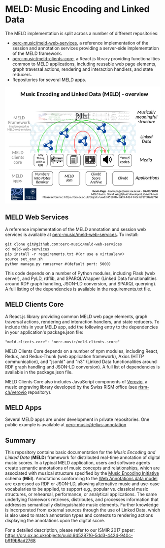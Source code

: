 MELD: Music Encoding and Linked Data
====================================

The MELD implementation is split across a number of different repositories:

* [oerc-music/meld-web-services](https://github.com/oerc-music/meld-web-services), a reference implementation of the session and annotation services providing a server-side implementation of the MELD framework.
* [oerc-music/meld-clients-core](https://github.com/oerc-music/meld-clients-core), a React.js library providing functionalities common to MELD applications, including reusable web page elements, graph traversal actions, rendering and interaction handlers, and state reducers.
* Repositories for several MELD apps.


![MELD Overview](meld-overview.png)


MELD Web Services
-----------------
A reference implementation of the MELD annotation and session web services is available at [oerc-music/meld-web-services](https://github.com/oerc-music/meld-web-services). To install: 

```
git clone git@github.com:oerc-music/meld-web-services
cd meld-web-services
pip install -r requirements.txt #(or use a virtualenv)
source set_env.sh 
python manage.py runserver #(default port: 5000)
```

This code depends on a number of Python modules, including Flask (web server), and PyLD, rdflib, and SPARQLWrapper (Linked Data functionalities around RDF graph handling, JSON-LD conversion, and SPARQL querying). A full listing of the dependencies is available in the requirements.txt file.


MELD Clients Core
-----------------
A React.js library providing common MELD web page elements, graph traversal actions, rendering and interaction handlers, and state reducers. To include this in your MELD app, add the following entry to the dependencies in your application's package.json file:

```
"meld-clients-core": "oerc-music/meld-clients-score"
```

MELD Clients Core depends on a number of npm modules, including React, Redux, and Redux-Thunk (web application framework), Axios (HTTP communication), and "jsonld" and "n3" (Linked Data functionalities around RDF graph handling and JSON-LD conversion). A full list of dependencies is available in the package.json file.

MELD Clients Core also includes JavaScript components of [Verovio](http://www.verovio.org), a music engraving library developed by the Swiss RISM office (see [rism-ch/verovio](http://github.com/rism-ch/verovio) repository).

MELD Apps
---------
Several MELD apps are under development in private repositories. One public example is available at [oerc-music/delius-annotation](http://github.com/oerc-music/delius-annotation).


Summary 
-------
This repository contains basic documentation for the *Music Encoding  and  Linked Data*  (**MELD**)  framework  for distributed
real-time annotation of digital music scores. In a typical MELD application, users
and software agents create semantic annotations of music concepts and relationships, which are associated with musical structure specified by the [Music Encoding Initiative](http://music-encoding.org) schema (**MEI**). Annotations conforming to the [Web Annotations data model](https://www.w3.org/TR/annotation-model/) are expressed as RDF or JSON-LD, allowing alternative music and use-case vocabularies to be applied, to support e.g., popular vs.  classical music structures, or rehearsal, performance, or analytical applications.  The same underlying framework retrieves, distributes, and processes information that addresses semantically distinguishable music elements.  Further knowledge is incorporated from external sources through the use of Linked Data, which is also used to match annotation types and contexts to rendering actions displaying the annotations upon the digital
score.

For a detailed description, please refer to our ISMIR 2017 paper: https://ora.ox.ac.uk/objects/uuid:945287f6-5dd3-4424-940c-b919b8ad2768
